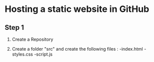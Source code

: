 #  Hosting a static website in GitHub 
## Step 1
1. Create a Repository

2. Create a folder "src" and create the following files :
   -index.html
   -styles.css
   -script.js

